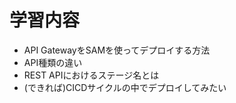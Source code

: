 # 学習内容  

- API GatewayをSAMを使ってデプロイする方法  
- API種類の違い  
- REST APIにおけるステージ名とは  
- (できれば)CICDサイクルの中でデプロイしてみたい  
